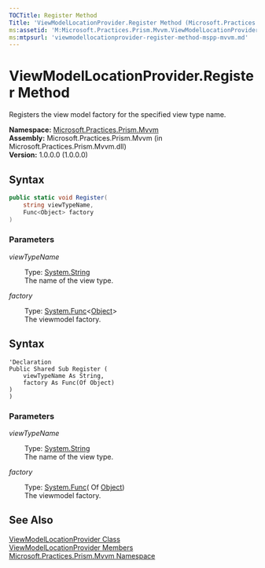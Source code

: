 ```yaml
---
TOCTitle: Register Method
Title: 'ViewModelLocationProvider.Register Method (Microsoft.Practices.Prism.Mvvm)'
ms:assetid: 'M:Microsoft.Practices.Prism.Mvvm.ViewModelLocationProvider.Register(System.String,System.Func{System.Object})'
ms:mtpsurl: 'viewmodellocationprovider-register-method-mspp-mvvm.md'
---
```


# ViewModelLocationProvider.Register Method 

Registers the view model factory for the specified view type name.

**Namespace:** [Microsoft.Practices.Prism.Mvvm](/patterns-practices/reference/mspp-mvvm-namespace)  
**Assembly:** Microsoft.Practices.Prism.Mvvm (in Microsoft.Practices.Prism.Mvvm.dll)<br/>
**Version:** 1.0.0.0 (1.0.0.0)

## Syntax
```C#
public static void Register(
	string viewTypeName,
	Func<Object> factory
)
```

### Parameters

*viewTypeName*

&nbsp;&nbsp;&nbsp;&nbsp;&nbsp;&nbsp;&nbsp;&nbsp;Type: [System.String](http://msdn.microsoft.com/en-us/library/s1wwdcbf)<br/>
&nbsp;&nbsp;&nbsp;&nbsp;&nbsp;&nbsp;&nbsp;&nbsp;The name of the view type.

*factory*  

&nbsp;&nbsp;&nbsp;&nbsp;&nbsp;&nbsp;&nbsp;&nbsp;Type: [System.Func](http://msdn.microsoft.com/en-us/library/bb534960)&lt;[Object](http://msdn.microsoft.com/en-us/library/e5kfa45b)&gt;<br/>
&nbsp;&nbsp;&nbsp;&nbsp;&nbsp;&nbsp;&nbsp;&nbsp;The viewmodel factory.

## Syntax

```VB
'Declaration
Public Shared Sub Register ( 
	viewTypeName As String,
	factory As Func(Of Object)
)
)
```

### Parameters

*viewTypeName*

&nbsp;&nbsp;&nbsp;&nbsp;&nbsp;&nbsp;&nbsp;&nbsp;Type: [System.String](http://msdn.microsoft.com/en-us/library/s1wwdcbf)<br/>
&nbsp;&nbsp;&nbsp;&nbsp;&nbsp;&nbsp;&nbsp;&nbsp;The name of the view type.

*factory*  

&nbsp;&nbsp;&nbsp;&nbsp;&nbsp;&nbsp;&nbsp;&nbsp;Type: [System.Func](http://msdn.microsoft.com/en-us/library/bb534960)( Of [Object](http://msdn.microsoft.com/en-us/library/e5kfa45b))<br/>
&nbsp;&nbsp;&nbsp;&nbsp;&nbsp;&nbsp;&nbsp;&nbsp;The viewmodel factory.

## See Also
[ViewModelLocationProvider Class](/patterns-practices/reference/viewmodellocationprovider-class-mspp-mvvm)  
[ViewModelLocationProvider Members](/patterns-practices/reference/viewmodellocationprovider-members-mspp-mvvm)  
[Microsoft.Practices.Prism.Mvvm Namespace](/patterns-practices/reference/mspp-mvvm-namespace)